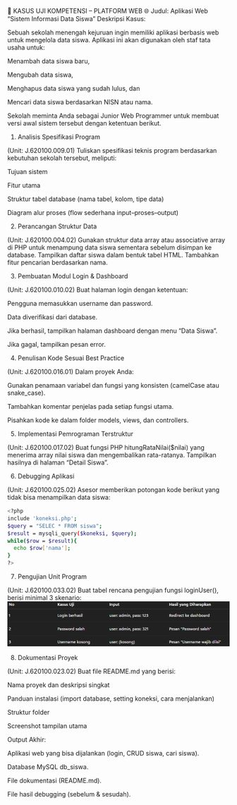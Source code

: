 🧩 KASUS UJI KOMPETENSI – PLATFORM WEB
🌐 Judul: Aplikasi Web “Sistem Informasi Data Siswa”
Deskripsi Kasus:

Sebuah sekolah menengah kejuruan ingin memiliki aplikasi berbasis web untuk mengelola data siswa.
Aplikasi ini akan digunakan oleh staf tata usaha untuk:

Menambah data siswa baru,

Mengubah data siswa,

Menghapus data siswa yang sudah lulus, dan

Mencari data siswa berdasarkan NISN atau nama.

Sekolah meminta Anda sebagai Junior Web Programmer untuk membuat versi awal sistem tersebut dengan ketentuan berikut.

1. Analisis Spesifikasi Program

(Unit: J.620100.009.01)
Tuliskan spesifikasi teknis program berdasarkan kebutuhan sekolah tersebut, meliputi:

Tujuan sistem

Fitur utama

Struktur tabel database (nama tabel, kolom, tipe data)

Diagram alur proses (flow sederhana input–proses–output)

2. Perancangan Struktur Data

(Unit: J.620100.004.02)
Gunakan struktur data array atau associative array di PHP untuk menampung data siswa sementara sebelum disimpan ke database.
Tampilkan daftar siswa dalam bentuk tabel HTML.
Tambahkan fitur pencarian berdasarkan nama.

3. Pembuatan Modul Login & Dashboard

(Unit: J.620100.010.02)
Buat halaman login dengan ketentuan:

Pengguna memasukkan username dan password.

Data diverifikasi dari database.

Jika berhasil, tampilkan halaman dashboard dengan menu “Data Siswa”.

Jika gagal, tampilkan pesan error.

4. Penulisan Kode Sesuai Best Practice

(Unit: J.620100.016.01)
Dalam proyek Anda:

Gunakan penamaan variabel dan fungsi yang konsisten (camelCase atau snake_case).

Tambahkan komentar penjelas pada setiap fungsi utama.

Pisahkan kode ke dalam folder models, views, dan controllers.

5. Implementasi Pemrograman Terstruktur

(Unit: J.620100.017.02)
Buat fungsi PHP hitungRataNilai($nilai) yang menerima array nilai siswa dan mengembalikan rata-ratanya.
Tampilkan hasilnya di halaman “Detail Siswa”.

6. Debugging Aplikasi

(Unit: J.620100.025.02)
Asesor memberikan potongan kode berikut yang tidak bisa menampilkan data siswa:
```bash
<?php
include 'koneksi.php';
$query = "SELEC * FROM siswa"; 
$result = mysqli_query($koneksi, $query);
while($row = $result){
  echo $row['nama'];
}
?>
```
7. Pengujian Unit Program

(Unit: J.620100.033.02)
Buat tabel rencana pengujian fungsi loginUser(), berisi minimal 3 skenario:
![alt text](image.png)


8. Dokumentasi Proyek

(Unit: J.620100.023.02)
Buat file README.md yang berisi:

Nama proyek dan deskripsi singkat

Panduan instalasi (import database, setting koneksi, cara menjalankan)

Struktur folder

Screenshot tampilan utama

Output Akhir:

Aplikasi web yang bisa dijalankan (login, CRUD siswa, cari siswa).

Database MySQL db_siswa.

File dokumentasi (README.md).

File hasil debugging (sebelum & sesudah).